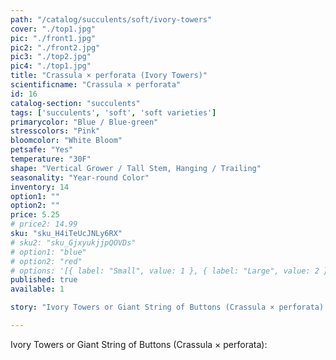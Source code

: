 ```yaml
---
path: "/catalog/succulents/soft/ivory-towers"
cover: "./top1.jpg"
pic: "./front1.jpg"
pic2: "./front2.jpg"
pic3: "./top2.jpg"
pic4: "./top1.jpg"
title: "Crassula × perforata (Ivory Towers)"
scientificname: "Crassula × perforata"
id: 16 
catalog-section: "succulents"
tags: ['succulents', 'soft', 'soft varieties']
primarycolor: "Blue / Blue-green"
stresscolors: "Pink"
bloomcolor: "White Bloom"
petsafe: "Yes"
temperature: "30F"
shape: "Vertical Grower / Tall Stem, Hanging / Trailing"
seasonality: "Year-round Color"
inventory: 14
option1: ""
option2: ""
price: 5.25
# price2: 14.99
sku: "sku_H4iTeUcJNLy6RX"
# sku2: "sku_GjxyukjjpQOVDs"
# option1: "blue"
# option2: "red"
# options: '[{ label: "Small", value: 1 }, { label: "Large", value: 2 }]'
published: true
available: 1

story: "Ivory Towers or Giant String of Buttons (Crassula × perforata):"

---
```

Ivory Towers or Giant String of Buttons (Crassula × perforata): 